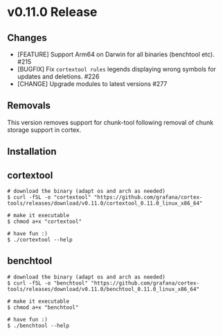 # v0.11.0 Release

## Changes

* [FEATURE] Support Arm64 on Darwin for all binaries (benchtool etc). #215
* [BUGFIX] Fix `cortextool rules` legends displaying wrong symbols for updates and deletions. #226
* [CHANGE] Upgrade modules to latest versions #277

## Removals

This version removes support for chunk-tool following removal of chunk storage support in cortex.

## Installation

## cortextool

```console
# download the binary (adapt os and arch as needed)
$ curl -fSL -o "cortextool" "https://github.com/grafana/cortex-tools/releases/download/v0.11.0/cortextool_0.11.0_linux_x86_64"

# make it executable
$ chmod a+x "cortextool"

# have fun :)
$ ./cortextool --help
```

## benchtool

```console
# download the binary (adapt os and arch as needed)
$ curl -fSL -o "benchtool" "https://github.com/grafana/cortex-tools/releases/download/v0.11.0/benchtool_0.11.0_linux_x86_64"

# make it executable
$ chmod a+x "benchtool"

# have fun :)
$ ./benchtool --help
```
